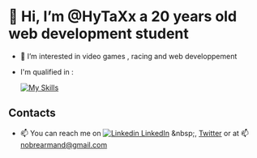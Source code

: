 # 👋 Hi, I’m @HyTaXx a 20 years old web development student #

- 👀 I’m interested in video games , racing and web developpement
- I'm qualified in :   
 
  [![My Skills](https://skills.thijs.gg/icons?i=js,html,css,php,py)](https://skills.thijs.gg)
## Contacts
- 📫 You can reach me on [![Linkedin](https://i.stack.imgur.com/gVE0j.png) LinkedIn](https://www.linkedin.com/](https://www.linkedin.com/in/armand-nobre-996057224/))
&nbsp;, [Twitter](https://twitter.com/hytaxxxx) or at 📫 nobrearmand@gmail.com


<!---
HyTaXx/HyTaXx is a ✨ special ✨ repository because its `README.md` (this file) appears on your GitHub profile.
You can click the Preview link to take a look at your changes.
--->
